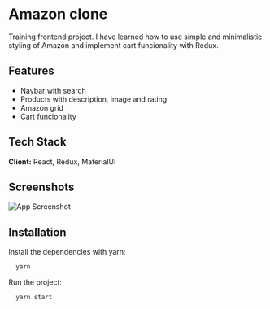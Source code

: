 # Amazon clone

Training frontend project. I have learned how to use simple and minimalistic styling of Amazon and implement cart funcionality with Redux.

## Features

- Navbar with search
- Products with description, image and rating
- Amazon grid
- Cart funcionality

## Tech Stack

**Client:** React, Redux, MaterialUI

## Screenshots

![App Screenshot](https://i.imgur.com/oZb2AKV.png)

## Installation

Install the dependencies with yarn:

```bash
  yarn
```

Run the project:

```bash
  yarn start
``` 